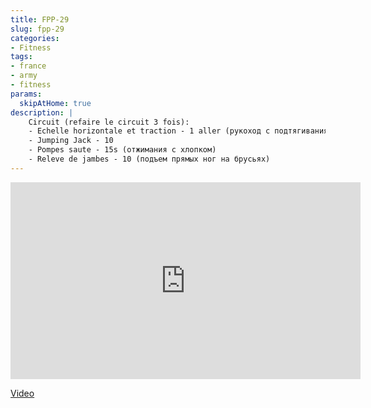 ```yaml
---
title: FPP-29
slug: fpp-29
categories:
- Fitness
tags:
- france
- army
- fitness
params:
  skipAtHome: true
description: |
    Circuit (refaire le circuit 3 fois):
    - Echelle horizontale et traction - 1 aller (рукоход с подтягиваниями, в одну сторону)
    - Jumping Jack - 10
    - Pompes saute - 15s (отжимания с хлопком)
    - Releve de jambes - 10 (подъем прямых ног на брусьях)
---
```

<iframe width="560" height="315" src="https://www.youtube.com/embed/YzA0zAHC-TY?si=eFmb6NGciVjMmDFO" title="YouTube video player" frameborder="0" allow="accelerometer; autoplay; clipboard-write; encrypted-media; gyroscope; picture-in-picture; web-share" allowfullscreen></iframe>

[Video](https://youtu.be/YzA0zAHC-TY?si=eFmb6NGciVjMmDFO)
